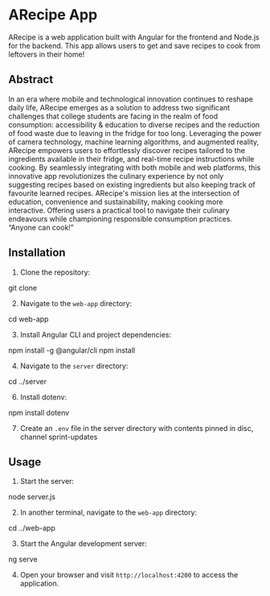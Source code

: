 # ARecipe App

ARecipe is a web application built with Angular for the frontend and Node.js for the backend. This app allows users to get and save recipes to cook from leftovers in their home!

## Abstract
In an era where mobile and technological innovation continues to reshape daily life, ARecipe emerges as a solution to address two significant challenges that college students are facing in the realm of food consumption: accessibility & education to diverse recipes and the reduction of food waste due to leaving in the fridge for too long. Leveraging the power of camera technology, machine learning algorithms, and augmented reality, ARecipe empowers users to effortlessly discover recipes tailored to the ingredients available in their fridge, and real-time recipe instructions while cooking. By seamlessly integrating with both mobile and web platforms, this innovative app revolutionizes the culinary experience by not only suggesting recipes based on existing ingredients but also keeping track of favourite learned recipes. ARecipe's mission lies at the intersection of education, convenience and sustainability, making cooking more interactive. Offering users a practical tool to navigate their culinary endeavours while championing responsible consumption practices. “Anyone can cook!”

## Installation

1. Clone the repository:

git clone <repository-url>

2. Navigate to the `web-app` directory:

cd web-app

3. Install Angular CLI and project dependencies:

npm install -g @angular/cli
npm install


4. Navigate to the `server` directory:

cd ../server

6. Install dotenv:

npm install dotenv

7. Create an `.env` file in the server directory with contents pinned in disc, channel sprint-updates

## Usage

1. Start the server:

node server.js

2. In another terminal, navigate to the `web-app` directory:

cd ../web-app

3. Start the Angular development server:

ng serve

4. Open your browser and visit `http://localhost:4200` to access the application.
